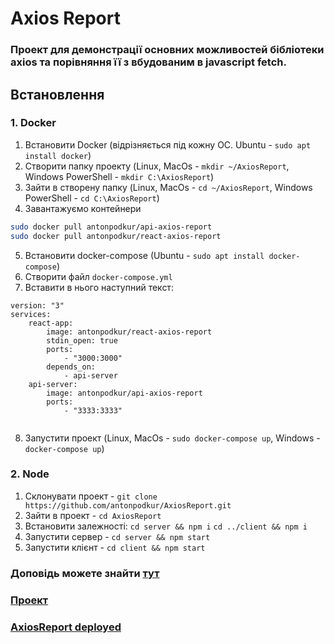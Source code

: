 # Axios Report
### Проект для демонстрації основних можливостей бібліотеки axios та порівняння її з вбудованим в javascript fetch.

## Встановлення

### 1. Docker
1. Встановити Docker (відрізняється під кожну ОС. Ubuntu - `sudo apt install docker`)
2. Створити папку проекту (Linux, MacOs - `mkdir ~/AxiosReport`, Windows PowerShell - `mkdir C:\AxiosReport`)
3. Зайти в створену папку (Linux, MacOs - `cd ~/AxiosReport`, Windows PowerShell - `cd C:\AxiosReport`)
4. Завантажуємо контейнери
```sh
sudo docker pull antonpodkur/api-axios-report
sudo docker pull antonpodkur/react-axios-report
```
5. Встановити docker-compose (Ubuntu - `sudo apt install docker-compose`)
6. Створити файл `docker-compose.yml`
7. Вставити в нього наступний текст:
```
version: "3"
services: 
    react-app:
        image: antonpodkur/react-axios-report
        stdin_open: true
        ports: 
            - "3000:3000"
        depends_on: 
            - api-server
    api-server:
        image: antonpodkur/api-axios-report
        ports: 
            - "3333:3333"
    
```
8. Запустити проект (Linux, MacOs - `sudo docker-compose up`, Windows - `docker-compose up`)

### 2. Node
1. Склонувати проект - `git clone https://github.com/antonpodkur/AxiosReport.git`
2. Зайти в проект - `cd AxiosReport`
3. Встановити залежності:
`cd server && npm i`
`cd ../client && npm i`
4. Запустити сервер - `cd server && npm start`
5. Запустити клієнт - `cd client && npm start`

### Доповідь можете знайти [тут](https://github.com/antonpodkur/AxiosReport/blob/master/doc/readme.md)
### [Проект](https://github.com/antonpodkur/AxiosReport)
### [AxiosReport deployed](https://axios-report.herokuapp.com/)
